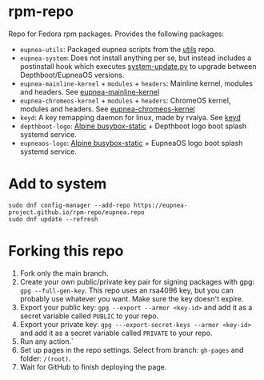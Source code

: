 # rpm-repo

Repo for Fedora rpm packages. Provides the following packages:

* `eupnea-utils`: Packaged eupnea scripts from the [utils](https://github.com/eupnea-project/eupnea-utils) repo.
* `eupnea-system`: Does not install anything per se, but instead includes a postinstall hook which
  executes [system-update.py](https://github.com/eupnea-project/system-update) to upgrade between Depthboot/EupneaOS
  versions.
* `eupnea-mainline-kernel` + `modules` + `headers`: Mainline kernel, modules and headers.
  See [eupnea-mainline-kernel](https://eupnea-project.github.io/docs/project/kernels#mainline-eupnea-kernel)
* `eupnea-chromeos-kernel` + `modules` + `headers`: ChromeOS kernel, modules and headers.
  See [eupnea-chromeos-kernel](https://eupnea-project.github.io/docs/project/kernels#chromeos-eupnea-kernel)
* `keyd`: A key remapping daemon for linux, made by rvaiya. See [keyd](https://github.com/rvaiya/keyd)
* `depthboot-logo`: [Alpine busybox-static](https://dl-cdn.alpinelinux.org/alpine/v3.17/main/x86_64/busybox-static-1.35.0-r29.apk) +
  Depthboot logo boot splash systemd service.
* `eupneaos-logo`: [Alpine busybox-static](https://dl-cdn.alpinelinux.org/alpine/v3.17/main/x86_64/busybox-static-1.35.0-r29.apk) +
  EupneaOS logo boot splash systemd service.

# Add to system

```
sudo dnf config-manager --add-repo https://eupnea-project.github.io/rpm-repo/eupnea.repo
sudo dnf update --refresh
```

# Forking this repo

1. Fork only the main branch.
2. Create your own public/private key pair for signing packages with gpg: `gpg --full-gen-key`. This repo uses an
   rsa4096 key, but you can probably use whatever you want. Make sure the key doesn't expire.
3. Export your public key: `gpg --export --armor <key-id>` and add it as a secret variable called `PUBLIC` to your repo.
4. Export your private key: `gpg ---export-secret-keys --armor <key-id>` and add it as a secret variable
   called `PRIVATE` to your repo.
5. Run any action.`
6. Set up pages in the repo settings. Select from branch: `gh-pages` and folder: `/(root)`.
7. Wait for GitHub to finish deploying the page.